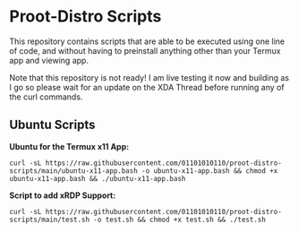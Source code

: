 
# Proot-Distro Scripts

This repository contains scripts that are able to be executed using one line of code, and without having to preinstall anything other than your Termux app and viewing app. 

Note that this repository is not ready! I am live testing it now and building as I go so please wait for an update on the XDA Thread before running any of the curl commands.





## Ubuntu Scripts

**Ubuntu for the Termux x11 App:**
```
curl -sL https://raw.githubusercontent.com/01101010110/proot-distro-scripts/main/ubuntu-x11-app.bash -o ubuntu-x11-app.bash && chmod +x ubuntu-x11-app.bash && ./ubuntu-x11-app.bash
```

**Script to add xRDP Support:**
```
curl -sL https://raw.githubusercontent.com/01101010110/proot-distro-scripts/main/test.sh -o test.sh && chmod +x test.sh && ./test.sh
```
